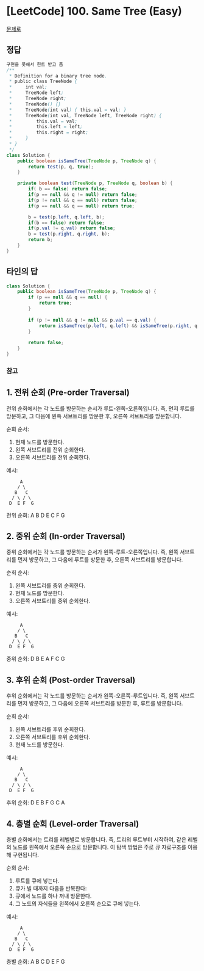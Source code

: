 # [LeetCode] 100. Same Tree (Easy)

<a href="https://leetcode.com/problems/same-tree/" target="_blank">문제로</a>
 
## 정답
``` java
구현을 못해서 힌트 받고 품
/**
 * Definition for a binary tree node.
 * public class TreeNode {
 *     int val;
 *     TreeNode left;
 *     TreeNode right;
 *     TreeNode() {}
 *     TreeNode(int val) { this.val = val; }
 *     TreeNode(int val, TreeNode left, TreeNode right) {
 *         this.val = val;
 *         this.left = left;
 *         this.right = right;
 *     }
 * }
 */
class Solution {
    public boolean isSameTree(TreeNode p, TreeNode q) {
        return test(p, q, true);
    }

    private boolean test(TreeNode p, TreeNode q, boolean b) {
        if( b == false) return false;
        if(p == null && q != null) return false;
        if(p != null && q == null) return false;
        if(p == null && q == null) return true;

        b = test(p.left, q.left, b);
        if(b == false) return false;
        if(p.val != q.val) return false;
        b = test(p.right, q.right, b);
        return b;
    }
}
```

## 타인의 답
```java
class Solution {
    public boolean isSameTree(TreeNode p, TreeNode q) {
        if (p == null && q == null) {
            return true;
        }
        
        if (p != null && q != null && p.val == q.val) {
            return isSameTree(p.left, q.left) && isSameTree(p.right, q.right);
        }
        
        return false;        
    }
}
```

### 참고
## 1. 전위 순회 (Pre-order Traversal)
전위 순회에서는 각 노드를 방문하는 순서가 루트-왼쪽-오른쪽입니다. 즉, 먼저 루트를 방문하고, 그 다음에 왼쪽 서브트리를 방문한 후, 오른쪽 서브트리를 방문합니다.

순회 순서:
1. 현재 노드를 방문한다.
2. 왼쪽 서브트리를 전위 순회한다.
3. 오른쪽 서브트리를 전위 순회한다.

예시:
```
     A
    / \
   B   C
  / \ / \
 D  E F  G
```
전위 순회: A B D E C F G

## 2. 중위 순회 (In-order Traversal)
중위 순회에서는 각 노드를 방문하는 순서가 왼쪽-루트-오른쪽입니다. 즉, 왼쪽 서브트리를 먼저 방문하고, 그 다음에 루트를 방문한 후, 오른쪽 서브트리를 방문합니다.

순회 순서:
1. 왼쪽 서브트리를 중위 순회한다.
2. 현재 노드를 방문한다.
3. 오른쪽 서브트리를 중위 순회한다.

예시:
```
     A
    / \
   B   C
  / \ / \
 D  E F  G
```
중위 순회: D B E A F C G

## 3. 후위 순회 (Post-order Traversal)
후위 순회에서는 각 노드를 방문하는 순서가 왼쪽-오른쪽-루트입니다. 즉, 왼쪽 서브트리를 먼저 방문하고, 그 다음에 오른쪽 서브트리를 방문한 후, 루트를 방문합니다.

순회 순서:
1. 왼쪽 서브트리를 후위 순회한다.
2. 오른쪽 서브트리를 후위 순회한다.
3. 현재 노드를 방문한다.

예시:
```
     A
    / \
   B   C
  / \ / \
 D  E F  G
```
후위 순회: D E B F G C A

## 4. 층별 순회 (Level-order Traversal)
층별 순회에서는 트리를 레벨별로 방문합니다. 즉, 트리의 루트부터 시작하여, 같은 레벨의 노드를 왼쪽에서 오른쪽 순으로 방문합니다. 이 탐색 방법은 주로 큐 자료구조를 이용해 구현됩니다.

순회 순서:
1. 루트를 큐에 넣는다.
2. 큐가 빌 때까지 다음을 반복한다:
3. 큐에서 노드를 하나 꺼내 방문한다.
4. 그 노드의 자식들을 왼쪽에서 오른쪽 순으로 큐에 넣는다.

예시:

```
     A
    / \
   B   C
  / \ / \
 D  E F  G
```
층별 순회: A B C D E F G